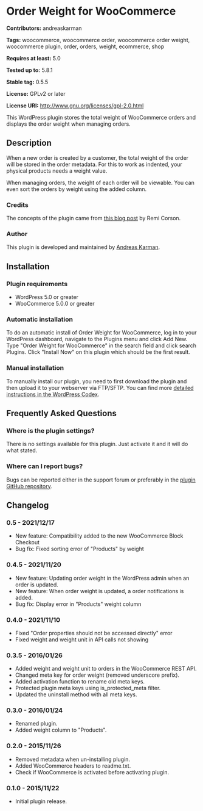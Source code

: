 # Order Weight for WooCommerce #
**Contributors:** andreaskarman

**Tags:** woocommerce, woocommerce order, woocommerce order weight, woocommerce plugin, order, orders, weight, ecommerce, shop

**Requires at least:** 5.0

**Tested up to:** 5.8.1

**Stable tag:** 0.5.5

**License:** GPLv2 or later

**License URI:** http://www.gnu.org/licenses/gpl-2.0.html


This WordPress plugin stores the total weight of WooCommerce orders and displays the order weight when managing orders.

## Description ##
When a new order is created by a customer, the total weight of the order will be stored in the order metadata. For this to work as indented, your physical products needs a weight value.

When managing orders, the weight of each order will be viewable. You can even sort the orders by weight using the added column.

### Credits ###
The concepts of the plugin came from [this blog post](http://www.remicorson.com/store-and-display-woocommerce-order-total-weight/) by Remi Corson.

### Author ###
This plugin is developed and maintained by [Andreas Karman](http://andreaskarman.se).

## Installation ##
### Plugin requirements ###

* WordPress 5.0 or greater
* WooCommerce 5.0.0 or greater

### Automatic installation ###

To do an automatic install of Order Weight for WooCommerce, log in to your WordPress dashboard, navigate to the Plugins menu and click Add New. Type "Order Weight for WooCommerce" in the search field and click search Plugins. Click "Install Now" on this plugin which should be the first result.

### Manual installation ###

To manually install our plugin, you need to first download the plugin and then upload it to your webserver via FTP/SFTP. You can find more [detailed instructions in the WordPress Codex](https://codex.wordpress.org/Managing_Plugins#Manual_Plugin_Installation).

## Frequently Asked Questions ##
### Where is the plugin settings? ###

There is no settings available for this plugin. Just activate it and it will do what stated.

### Where can I report bugs? ###

Bugs can be reported either in the support forum or preferably in the [plugin GitHub repository](https://github.com/andreaskarman/order-weight-woocommerce).


## Changelog ##

### 0.5 - 2021/12/17 ###
* New feature: Compatibility added to the new WooCommerce Block Checkout
* Bug fix: Fixed sorting error of "Products" by weight

### 0.4.5 - 2021/11/20 ###
* New feature: Updating order weight in the WordPress admin when an order is updated.
* New feature: When order weight is updated, a order notifications is added.
* Bug fix: Display error in "Products" weight column

### 0.4.0 - 2021/11/10 ###
* Fixed "Order properties should not be accessed directly" error
* Fixed weight and weight unit in API calls not showing

### 0.3.5 - 2016/01/26 ###
* Added weight and weight unit to orders in the WooCommerce REST API.
* Changed meta key for order weight (removed underscore prefix).
* Added activation function to rename old meta keys.
* Protected plugin meta keys using is_protected_meta filter.
* Updated the uninstall method with all meta keys.

### 0.3.0 - 2016/01/24 ###
* Renamed plugin.
* Added weight column to "Products".

### 0.2.0 - 2015/11/26 ###
* Removed metadata when un-installing plugin.
* Added WooCommerce headers to readme.txt.
* Check if WooCommerce is activated before activating plugin.

### 0.1.0 - 2015/11/22 ###
* Initial plugin release.
